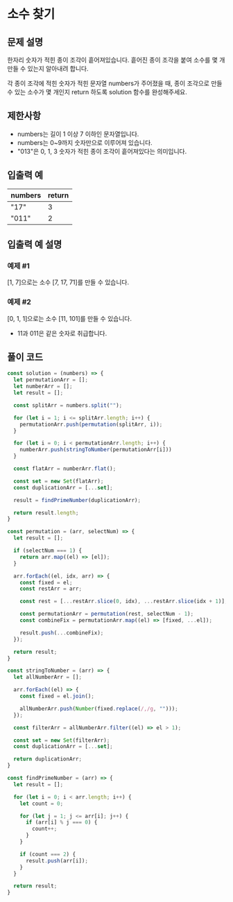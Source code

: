 # 소수 찾기
## 문제 설명
한자리 숫자가 적힌 종이 조각이 흩어져있습니다. 흩어진 종이 조각을 붙여 소수를 몇 개 만들 수 있는지 알아내려 합니다.   

각 종이 조각에 적힌 숫자가 적힌 문자열 numbers가 주어졌을 때, 종이 조각으로 만들 수 있는 소수가 몇 개인지 return 하도록 solution 함수를 완성해주세요.

## 제한사항
- numbers는 길이 1 이상 7 이하인 문자열입니다.
- numbers는 0~9까지 숫자만으로 이루어져 있습니다.
- "013"은 0, 1, 3 숫자가 적힌 종이 조각이 흩어져있다는 의미입니다.

## 입출력 예
|numbers|return|
|---|---|
|"17"|3|
|"011"|2|

## 입출력 예 설명
### 예제 #1   
[1, 7]으로는 소수 [7, 17, 71]를 만들 수 있습니다.   

### 예제 #2   
[0, 1, 1]으로는 소수 [11, 101]를 만들 수 있습니다.   
- 11과 011은 같은 숫자로 취급합니다.

## 풀이 코드
```js
const solution = (numbers) => {
  let permutationArr = [];
  let numberArr = [];
  let result = [];

  const splitArr = numbers.split("");

  for (let i = 1; i <= splitArr.length; i++) {
    permutationArr.push(permutation(splitArr, i));
  }

  for (let i = 0; i < permutationArr.length; i++) {
    numberArr.push(stringToNumber(permutationArr[i]))
  }

  const flatArr = numberArr.flat();

  const set = new Set(flatArr);
  const duplicationArr = [...set];

  result = findPrimeNumber(duplicationArr);

  return result.length;
}

const permutation = (arr, selectNum) => {
  let result = [];

  if (selectNum === 1) {
    return arr.map((el) => [el]);
  }

  arr.forEach((el, idx, arr) => {
    const fixed = el;
    const restArr = arr;

    const rest = [...restArr.slice(0, idx), ...restArr.slice(idx + 1)];

    const permutationArr = permutation(rest, selectNum - 1);
    const combineFix = permutationArr.map((el) => [fixed, ...el]);

    result.push(...combineFix);
  });

  return result;
}

const stringToNumber = (arr) => {
  let allNumberArr = [];

  arr.forEach((el) => {
    const fixed = el.join();

    allNumberArr.push(Number(fixed.replace(/,/g, "")));
  });

  const filterArr = allNumberArr.filter((el) => el > 1);

  const set = new Set(filterArr);
  const duplicationArr = [...set];

  return duplicationArr;
}

const findPrimeNumber = (arr) => {
  let result = [];

  for (let i = 0; i < arr.length; i++) {
    let count = 0;

    for (let j = 1; j <= arr[i]; j++) {
      if (arr[i] % j === 0) {
        count++;
      }
    }

    if (count === 2) {
      result.push(arr[i]);
    }
  }

  return result;
}
```